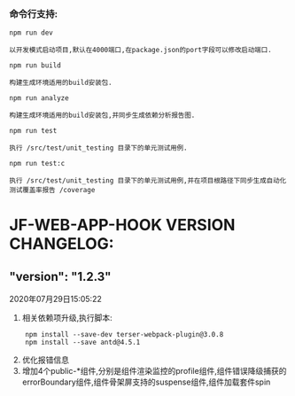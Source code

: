 ### 命令行支持:

 
`npm run dev`
   
    以开发模式启动项目,默认在4000端口,在package.json的port字段可以修改启动端口.

`npm run build`

    构建生成环境适用的build安装包.

`npm run analyze`

    构建生成环境适用的build安装包,并同步生成依赖分析报告图.

`npm run test`

    执行 /src/test/unit_testing 目录下的单元测试用例.

`npm run test:c`

    执行 /src/test/unit_testing 目录下的单元测试用例,并在项目根路径下同步生成自动化测试覆盖率报告 /coverage


# JF-WEB-APP-HOOK VERSION CHANGELOG:


## "version": "1.2.3"
2020年07月29日15:05:22
1. 相关依赖项升级,执行脚本:
```
    npm install --save-dev terser-webpack-plugin@3.0.8 
    npm install --save antd@4.5.1
```
2. 优化报错信息
3. 增加4个public-*组件,分别是组件渲染监控的profile组件,组件错误降级捕获的errorBoundary组件,组件骨架屏支持的suspense组件,组件加载套件spin


